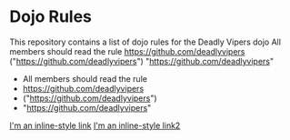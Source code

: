 Dojo Rules
==========

This repository contains a list of dojo rules for the Deadly Vipers dojo
All members should read the rule
https://github.com/deadlyvipers
("https://github.com/deadlyvipers")
"https://github.com/deadlyvipers"
* All members should read the rule
* https://github.com/deadlyvipers
* ("https://github.com/deadlyvipers")
* "https://github.com/deadlyvipers"

[I'm an inline-style link]("https://github.com/deadlyvipers")
[I'm an inline-style link2](https://github.com/deadlyvipers)
